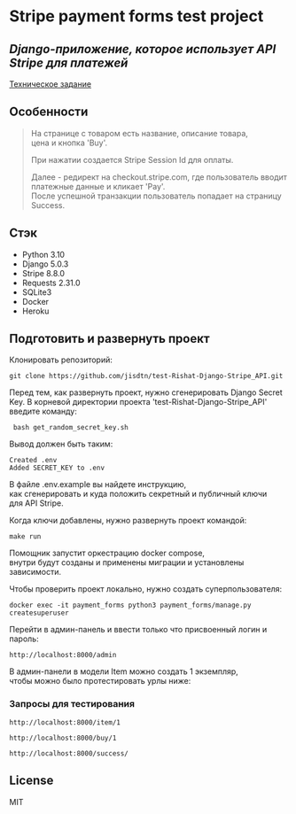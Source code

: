 # Stripe payment forms test project
## _Django-приложение, которое использует API Stripe для платежей_

[Техническое задание](https://docs.google.com/document/d/1RqJhk-pRDuAk4pH1uqbY9-8uwAqEXB9eRQWLSMM_9sI/edit)

## Особенности

> На странице с товаром есть название, описание товара,  
> цена и кнопка 'Buy'. 
>
> При нажатии создается Stripe Session Id для оплаты. 
> 
> Далее - редирект на checkout.stripe.com, где пользователь вводит платежные данные и кликает 'Pay'.  
> После успешной транзакции пользователь попадает на страницу Success.


## Стэк

- Python 3.10
- Django 5.0.3
- Stripe 8.8.0
- Requests 2.31.0
- SQLite3
- Docker
- Heroku


## Подготовить и развернуть проект 
Клонировать репозиторий:

```
git clone https://github.com/jisdtn/test-Rishat-Django-Stripe_API.git
```
Перед тем, как развернуть проект, нужно сгенерировать Django Secret Key.
В корневой директории проекта 'test-Rishat-Django-Stripe_API' введите команду:

```commandline
 bash get_random_secret_key.sh 
```
Вывод должен быть таким: 

```commandline
Created .env
Added SECRET_KEY to .env
```
В файле .env.example вы найдете инструкцию,  
как сгенерировать и куда положить секретный и публичный ключи  
для API Stripe.  

Когда ключи добавлены, нужно развернуть проект командой:

```
make run
```
Помощник запустит оркестрацию docker compose,  
внутри будут созданы и применены миграции и установлены зависимости.

Чтобы проверить проект локально, нужно создать суперпользователя:

```commandline
docker exec -it payment_forms python3 payment_forms/manage.py createsuperuser
```
Перейти в админ-панель и ввести только что присвоенный логин и пароль:

```commandline
http://localhost:8000/admin
```

В админ-панели в модели Item можно создать 1 экземпляр,  
чтобы можно было протестировать урлы ниже: 

### Запросы для тестирования

```commandline
http://localhost:8000/item/1
```
```commandline
http://localhost:8000/buy/1
```
```commandline
http://localhost:8000/success/
```

## License

MIT


